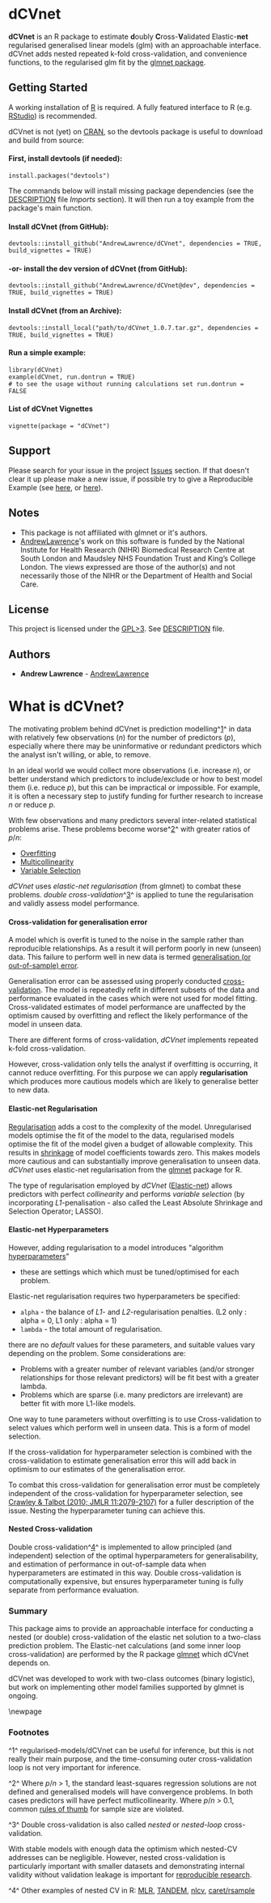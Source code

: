 # dCVnet

**dCVnet** is an R package to estimate 
**d**oubly **C**ross-**V**alidated Elastic-**net** 
regularised generalised linear models (glm) with an approachable interface.
dCVnet adds nested repeated k-fold cross-validation, and convenience functions, to the regularised glm fit by the [glmnet package](https://cran.r-project.org/web/packages/glmnet/index.html).

## Getting Started

A working installation of [R](https://www.r-project.org/) is required.
A fully featured interface to R (e.g. [RStudio](https://www.rstudio.com/)) 
is recommended.

dCVnet is not (yet) on [CRAN](https://cran.r-project.org/),
so the devtools package is useful to download and build 
from source:

#### First, install devtools (if needed):
```
install.packages("devtools")
```

The commands below will install missing package dependencies 
(see the [DESCRIPTION](DESCRIPTION) file *Imports* section). It will then
run a toy example from the package's main function.

#### Install dCVnet (from GitHub):
```
devtools::install_github("AndrewLawrence/dCVnet", dependencies = TRUE, build_vignettes = TRUE)
```

#### -or- install the dev version of dCVnet (from GitHub):
```
devtools::install_github("AndrewLawrence/dCVnet@dev", dependencies = TRUE, build_vignettes = TRUE)
```

#### Install dCVnet (from an Archive):
```
devtools::install_local("path/to/dCVnet_1.0.7.tar.gz", dependencies = TRUE, build_vignettes = TRUE)
```

#### Run a simple example:
```
library(dCVnet)
example(dCVnet, run.dontrun = TRUE)
# to see the usage without running calculations set run.dontrun = FALSE
```

#### List of dCVnet Vignettes
```
vignette(package = "dCVnet")
```

## Support

Please search for your issue in the project [Issues](https://github.com/AndrewLawrence/dCVnet/issues) section. If that doesn't clear it up please make a new issue, if possible try to give a Reproducible Example (see [here](https://stackoverflow.com/a/5963610), or [here](http://adv-r.had.co.nz/Reproducibility.html)).

## Notes
* This package is not affiliated with glmnet or it's authors.
* [AndrewLawrence](https://github.com/AndrewLawrence)'s work on this software is funded by the National Institute for Health Research (NIHR) Biomedical Research Centre at South London and Maudsley NHS Foundation Trust and King’s College London. The views expressed are those of the author(s) and not necessarily those of the NIHR or the Department of Health and Social Care.

## License

This project is licensed under the 
[GPL>3](https://www.gnu.org/licenses/gpl.html). See [DESCRIPTION](DESCRIPTION) file.


## Authors

* **Andrew Lawrence** - [AndrewLawrence](https://github.com/AndrewLawrence)


# What is dCVnet?

The motivating problem behind dCVnet is prediction modelling^[1](#fn1)^ in data 
with relatively few observations (*n*) for the number of 
predictors (*p*), especially where there may be uninformative or redundant 
predictors which the analyst isn't willing, or able, to remove.

In an ideal world we would collect more observations (i.e. increase *n*), 
or better understand which predictors to include/exclude or how to best model 
them (i.e. reduce *p*), but this can be impractical or impossible.
For example, it is often a necessary step to justify funding for further research to
increase *n* or reduce *p*.

With few observations and many predictors several inter-related 
statistical problems arise. These problems become worse^[2](#fn2)^ with greater ratios
of *p*/*n*:

* [Overfitting](https://en.wikipedia.org/wiki/Overfitting)
* [Multicollinearity](https://en.wikipedia.org/wiki/Multicollinearity)
* [Variable Selection](https://en.wikipedia.org/wiki/Feature_selection)

*dCVnet* uses *elastic-net regularisation* (from glmnet) to combat these problems. 
*double cross-validation*^[3](#fn3)^ is applied to tune the regularisation and
validly assess model performance.

#### Cross-validation for generalisation error

A model which is overfit is tuned to the noise in the sample rather than 
reproducible relationships. As a result it will perform poorly in new (unseen) 
data. This failure to perform well in new data is termed 
[generalisation (or out-of-sample) error](https://en.wikipedia.org/wiki/Generalization_error).

Generalisation error can be assessed using properly conducted 
[cross-validation](https://en.wikipedia.org/wiki/Cross-validation_(statistics)). 
The model is repeatedly refit in different subsets of the 
data and performance evaluated in the cases which were not used for model 
fitting. Cross-validated estimates of model performance are unaffected by the 
optimism caused by overfitting and reflect the likely performance of the model 
in unseen data.

There are different forms of cross-validation, *dCVnet* implements repeated 
k-fold cross-validation.

However, cross-validation only tells the analyst if overfitting is occurring, 
it cannot reduce overfitting. For this purpose we can apply **regularisation** which 
produces more cautious models which are likely to generalise better to new data.

#### Elastic-net Regularisation

[Regularisation](https://en.wikipedia.org/wiki/Regularization_\(mathematics\)) 
adds a cost to the complexity of the model. Unregularised models optimise the 
fit of the model to the data, regularised models optimise the fit of the model
given a budget of allowable complexity. This results in [shrinkage](https://en.wikipedia.org/wiki/Shrinkage_estimator) of 
model coefficients towards zero. This makes models more cautious and can 
substantially improve generalisation to unseen data. 
*dCVnet* uses elastic-net regularisation from the  [glmnet](https://cran.r-project.org/web/packages/glmnet/index.html) package for
R.

The type of regularisation employed by *dCVnet* ([Elastic-net](https://en.wikipedia.org/wiki/Elastic_net_regularization))
allows predictors with perfect *collinearity*
and performs *variable selection* (by incorporating *L1*-penalisation - 
also called the Least Absolute Shrinkage and Selection Operator; LASSO).

#### Elastic-net Hyperparameters

However, adding regularisation to a model introduces "algorithm 
[hyperparameters](https://en.wikipedia.org/wiki/Hyperparameter_(machine_learning))"
- these are settings which which must be tuned/optimised for each problem.

Elastic-net regularisation requires two hyperparameters be specified:

* `alpha` - the balance of *L1*- and *L2*-regularisation penalties.
(L2 only : alpha = 0, L1 only : alpha = 1)
* `lambda` - the total amount of regularisation.

there are no *default* values for these parameters, and suitable values 
vary depending on the problem. Some considerations are:

* Problems with a greater number of relevant variables (and/or stronger relationships for those relevant predictors) will be fit best with a greater lambda.
* Problems which are sparse (i.e. many predictors are irrelevant) are better fit with more L1-like models.

One way to tune parameters without overfitting is to use Cross-validation 
to select values which perform well in unseen data. This is a form of model 
selection.

If the cross-validation for hyperparameter selection is combined with the 
cross-validation to estimate generalisation error this will add back in 
optimism to our estimates of the generalisation error. 

To combat this cross-validation for generalisation error must be completely 
independent of the cross-validation for hyperparameter selection, see 
[Crawley & Talbot (2010; JMLR 11:2079-2107)](http://www.jmlr.org/papers/v11/cawley10a.html) 
for a fuller description of the issue. Nesting the hyperparameter tuning 
can achieve this.


#### Nested Cross-validation

Double cross-validation^[4](#fn4)^ is implemented to allow principled (and independent) selection 
of the optimal hyperparameters for generalisability, and estimation of 
performance in out-of-sample data when hyperparameters are estimated in this 
way. Double cross-validation is computationally expensive, 
but ensures hyperparameter tuning is fully separate from performance evaluation. 

### Summary

This package aims to provide an approachable interface for conducting a nested 
(or double) cross-validation of the elastic net solution to a two-class 
prediction problem. The Elastic-net calculations (and some inner loop cross-validation) are 
performed by the R package
[glmnet](https://cran.r-project.org/web/packages/glmnet/index.html) which dCVnet depends on.

dCVnet was developed to work with two-class outcomes (binary logistic), 
but work on implementing other model families supported by glmnet is ongoing.

\newpage

### Footnotes

<a name="fn1">^1^</a> regularised-models/dCVnet can be useful for inference, 
but this is not really their main purpose, and the time-consuming outer 
cross-validation loop is not very important for inference.

<a name="fn2">^2^</a> Where *p*/*n* > 1, the standard least-squares regression 
solutions are not defined and generalised models will have convergence problems.
In both cases predictors will have perfect mutlicollinearity. Where *p*/*n* > 0.1,
common [rules of thumb](https://en.wikipedia.org/wiki/One_in_ten_rule) 
for sample size are violated.

<a name="fn3">^3^</a> Double cross-validation is also called *nested* 
or *nested-loop* cross-validation.

With stable models with enough data the optimism which nested-CV addresses can 
be negligible. However, nested cross-validation is particularly important with smaller datasets
and demonstrating internal validity without validation leakage is important for 
[reproducible research](https://www.ncbi.nlm.nih.gov/pmc/articles/PMC5238707/).


<a name="fn4">^4^</a> Other examples of nested CV in R:
[MLR](https://pat-s.github.io/mlr/articles/tutorial/devel/nested_resampling.html),
[TANDEM](https://www.rdocumentation.org/packages/TANDEM/versions/1.0.2/topics/nested.cv),
[nlcv](https://cran.r-project.org/web/packages/nlcv/vignettes/nlcv.pdf),
[caret/rsample](http://appliedpredictivemodeling.com/blog/2017/9/2/njdc83d01pzysvvlgik02t5qnaljnd)
